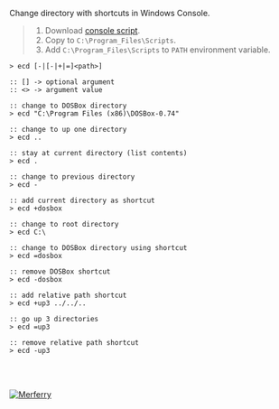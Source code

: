 Change directory with shortcuts in Windows Console.
> 1. Download [console script](https://raw.githubusercontent.com/winp/extra-cd/master/ecd.cmd).
> 2. Copy to `C:\Program_Files\Scripts`.
> 3. Add `C:\Program_Files\Scripts` to `PATH` environment variable.


```batch
> ecd [-|[-|+|=]<path>]

:: [] -> optional argument
:: <> -> argument value
```

```batch
:: change to DOSBox directory
> ecd "C:\Program Files (x86)\DOSBox-0.74"

:: change to up one directory
> ecd ..

:: stay at current directory (list contents)
> ecd .

:: change to previous directory
> ecd -

:: add current directory as shortcut
> ecd +dosbox

:: change to root directory
> ecd C:\

:: change to DOSBox directory using shortcut
> ecd =dosbox

:: remove DOSBox shortcut
> ecd -dosbox

:: add relative path shortcut
> ecd +up3 ../../..

:: go up 3 directories
> ecd =up3

:: remove relative path shortcut
> ecd -up3
```
<br><br>


[![Merferry](https://i.imgur.com/Ki9lyzP.jpg)](https://merferry.github.io)
